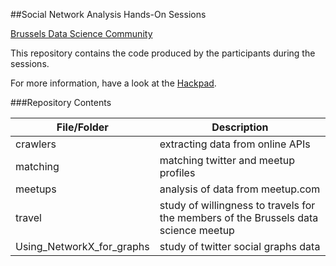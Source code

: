 ##Social Network Analysis Hands-On Sessions

[Brussels Data Science Community](http://www.meetup.com/Brussels-Data-Science-Community-Meetup/)

This repository contains the code produced by the participants during the sessions.

For more information, have a look at the [Hackpad](https://bxldatascience.hackpad.com/Hands-On-Social-Network-Analysis-9VU8PDKP2qO).

###Repository Contents

File/Folder  | Description
------------- | -------------
 crawlers | extracting data from online APIs
 matching | matching twitter and meetup profiles
 meetups | analysis of data from meetup.com
 travel | study of willingness to travels for the members of the Brussels data science meetup
 Using_NetworkX_for_graphs | study of twitter social graphs data
